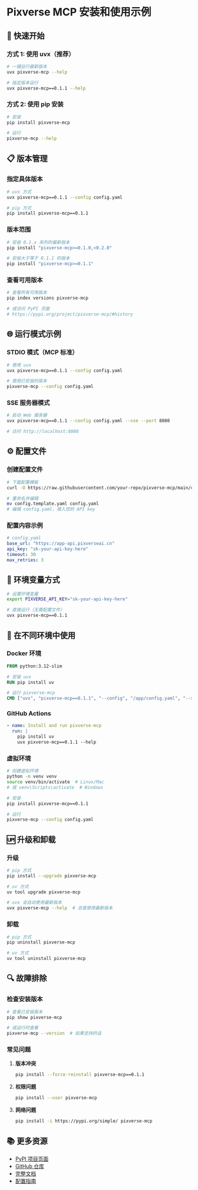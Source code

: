 # Pixverse MCP 安装和使用示例

## 🚀 快速开始

### 方式 1: 使用 uvx（推荐）

```bash
# 一键运行最新版本
uvx pixverse-mcp --help

# 指定版本运行
uvx pixverse-mcp==0.1.1 --help
```

### 方式 2: 使用 pip 安装

```bash
# 安装
pip install pixverse-mcp

# 运行
pixverse-mcp --help
```

## 📋 版本管理

### 指定具体版本

```bash
# uvx 方式
uvx pixverse-mcp==0.1.1 --config config.yaml

# pip 方式
pip install pixverse-mcp==0.1.1
```

### 版本范围

```bash
# 安装 0.1.x 系列的最新版本
pip install "pixverse-mcp>=0.1.0,<0.2.0"

# 安装大于等于 0.1.1 的版本
pip install "pixverse-mcp>=0.1.1"
```

### 查看可用版本

```bash
# 查看所有可用版本
pip index versions pixverse-mcp

# 或访问 PyPI 页面
# https://pypi.org/project/pixverse-mcp/#history
```

## 🌐 运行模式示例

### STDIO 模式（MCP 标准）

```bash
# 使用 uvx
uvx pixverse-mcp==0.1.1 --config config.yaml

# 使用已安装的版本
pixverse-mcp --config config.yaml
```

### SSE 服务器模式

```bash
# 启动 Web 服务器
uvx pixverse-mcp==0.1.1 --config config.yaml --sse --port 8080

# 访问 http://localhost:8080
```

## ⚙️ 配置文件

### 创建配置文件

```bash
# 下载配置模板
curl -O https://raw.githubusercontent.com/your-repo/pixverse-mcp/main/config.template.yaml

# 重命名并编辑
mv config.template.yaml config.yaml
# 编辑 config.yaml，填入您的 API key
```

### 配置内容示例

```yaml
# config.yaml
base_url: "https://app-api.pixverseai.cn"
api_key: "sk-your-api-key-here"
timeout: 30
max_retries: 3
```

## 🔧 环境变量方式

```bash
# 设置环境变量
export PIXVERSE_API_KEY="sk-your-api-key-here"

# 直接运行（无需配置文件）
uvx pixverse-mcp==0.1.1
```

## 📱 在不同环境中使用

### Docker 环境

```dockerfile
FROM python:3.12-slim

# 安装 uvx
RUN pip install uv

# 运行 pixverse-mcp
CMD ["uvx", "pixverse-mcp==0.1.1", "--config", "/app/config.yaml", "--sse", "--port", "8080"]
```

### GitHub Actions

```yaml
- name: Install and run pixverse-mcp
  run: |
    pip install uv
    uvx pixverse-mcp==0.1.1 --help
```

### 虚拟环境

```bash
# 创建虚拟环境
python -m venv venv
source venv/bin/activate  # Linux/Mac
# 或 venv\Scripts\activate  # Windows

# 安装
pip install pixverse-mcp==0.1.1

# 运行
pixverse-mcp --config config.yaml
```

## 🆙 升级和卸载

### 升级

```bash
# pip 方式
pip install --upgrade pixverse-mcp

# uv 方式
uv tool upgrade pixverse-mcp

# uvx 会自动使用最新版本
uvx pixverse-mcp --help  # 总是使用最新版本
```

### 卸载

```bash
# pip 方式
pip uninstall pixverse-mcp

# uv 方式
uv tool uninstall pixverse-mcp
```

## 🔍 故障排除

### 检查安装版本

```bash
# 查看已安装版本
pip show pixverse-mcp

# 或运行时查看
pixverse-mcp --version  # 如果支持的话
```

### 常见问题

1. **版本冲突**
   ```bash
   pip install --force-reinstall pixverse-mcp==0.1.1
   ```

2. **权限问题**
   ```bash
   pip install --user pixverse-mcp
   ```

3. **网络问题**
   ```bash
   pip install -i https://pypi.org/simple/ pixverse-mcp
   ```

## 📚 更多资源

- [PyPI 项目页面](https://pypi.org/project/pixverse-mcp/)
- [GitHub 仓库](https://github.com/your-username/pixverse-mcp)
- [完整文档](./README.md)
- [配置指南](./CONFIGURATION_GUIDE.md)
